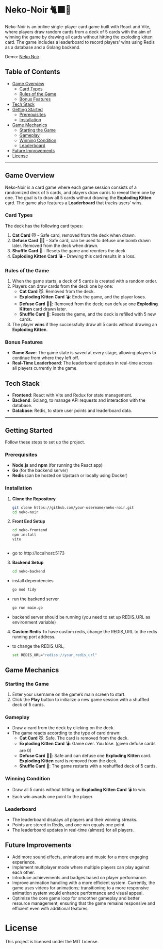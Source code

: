 # Neko-Noir 🐈‍⬛🎴

Neko-Noir is an online single-player card game built with React and Vite, where players draw random cards from a deck of 5 cards with the aim of winning the game by drawing all cards without hitting the exploding kitten card. The game includes a leaderboard to record players’ wins using Redis as a database and a Golang backend.

Demo: [Neko Noir](https://nekonoir.netlify.app)

## Table of Contents
- [Game Overview](#game-overview)
  - [Card Types](#card-types)
  - [Rules of the Game](#rules-of-the-game)
  - [Bonus Features](#bonus-features)
- [Tech Stack](#tech-stack)
- [Getting Started](#getting-started)
  - [Prerequisites](#prerequisites)
  - [Installation](#installation)
- [Game Mechanics](#game-mechanics)
  - [Starting the Game](#starting-the-game)
  - [Gameplay](#gameplay)
  - [Winning Condition](#winning-condition)
  - [Leaderboard](#leaderboard)
- [Future Improvements](#future-improvements)
- [License](#license)

---

## Game Overview

Neko-Noir is a card game where each game session consists of a randomized deck of 5 cards, and players draw cards to reveal them one by one. The goal is to draw all 5 cards without drawing the **Exploding Kitten** card. The game also features a **Leaderboard** that tracks users' wins. 

### Card Types

The deck has the following card types:
1. **Cat Card** 😼 - Safe card, removed from the deck when drawn.
2. **Defuse Card** 🙅‍♂️ - Safe card, can be used to defuse one bomb drawn later. Removed from the deck when drawn.
3. **Shuffle Card** 🔀 - Resets the game and reorders the deck.
4. **Exploding Kitten Card** 💣 - Drawing this card results in a loss.

### Rules of the Game

1. When the game starts, a deck of 5 cards is created with a random order.
2. Players can draw cards from the deck one by one:
   - **Cat Card** 😼: Removed from the deck.
   - **Exploding Kitten Card** 💣: Ends the game, and the player loses.
   - **Defuse Card** 🙅‍♂️: Removed from the deck; can defuse one **Exploding Kitten** card drawn later.
   - **Shuffle Card** 🔀: Resets the game, and the deck is refilled with 5 new cards.
3. The player **wins** if they successfully draw all 5 cards without drawing an **Exploding Kitten**.

### Bonus Features

- **Game Save**: The game state is saved at every stage, allowing players to continue from where they left off.
- **Real-Time Leaderboard**: The leaderboard updates in real-time across all players currently in the game.

## Tech Stack

- **Frontend**: React with Vite and Redux for state management.
- **Backend**: Golang, to manage API requests and interaction with the database.
- **Database**: Redis, to store user points and leaderboard data.

---

## Getting Started

Follow these steps to set up the project.

### Prerequisites

- **Node.js** and **npm** (for running the React app)
- **Go** (for the backend server)
- **Redis** (can be hosted on Upstash or locally using Docker)

### Installation

1. **Clone the Repository**

   ```bash
   git clone https://github.com/your-username/neko-noir.git
   cd neko-noir

2. **Front End Setup**

   ```bash
   cd neko-frontend
   npm install
   vite
  
  - go to http://localhost:5173

3. **Backend Setup**

   ```bash
   cd neko-backend

 - install dependencies
   ```bash
   go mod tidy
 - run the backend server
    ```bash
    go run main.go

- backend server should be running (you need to set up REDIS_URL as environment variable)
4. **Custom Redis**
To have custom redis, change the REDIS_URL to the redis running port address.
- to change the REDIS_URL,
  ```bash
  set REDIS_URL="rediss://your_redis_url"

## Game Mechanics

### Starting the Game
1. Enter your username on the game’s main screen to start.
2. Click the **Play** button to initialize a new game session with a shuffled deck of 5 cards.

### Gameplay
- Draw a card from the deck by clicking on the deck.
- The game reacts according to the type of card drawn:
  - **Cat Card** 😼: Safe. The card is removed from the deck.
  - **Exploding Kitten Card** 💣: Game over. You lose. (given defuse cards are 0)
  - **Defuse Card** 🙅‍♂️: Safe and can defuse one **Exploding Kitten** card. **Exploding Kitten** card is removed from the deck.
  - **Shuffle Card** 🔀: The game restarts with a reshuffled deck of 5 cards.

### Winning Condition
- Draw all 5 cards without hitting an **Exploding Kitten Card** 💣 to win.
- Each win awards one point to the player.

### Leaderboard
- The leaderboard displays all players and their winning streaks.
- Points are stored in Redis, and one win equals one point.
- The leaderboard updates in real-time (almost) for all players.

## Future Improvements

- Add more sound effects, animations and music for a more engaging experience.
- Implement multiplayer mode where multiple players can play against each other.
- Introduce achievements and badges based on player performance.
- Improve animation handling with a more efficient system. Currently, the game uses videos for animations; transitioning to a more responsive animation system would enhance performance and visual appeal.
- Optimize the core game loop for smoother gameplay and better resource management, ensuring that the game remains responsive and efficient even with additional features.


# License
This project is licensed under the MIT License.


